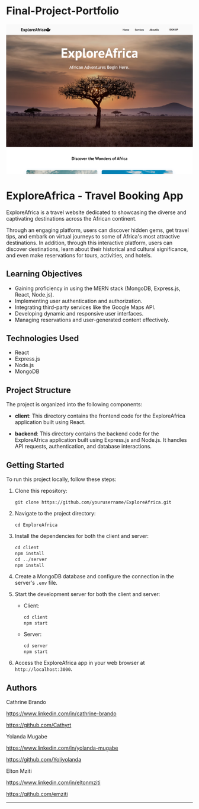 # Final-Project-Portfolio

![Landing Page](client/public/images/home.png)

# ExploreAfrica - Travel Booking App

ExploreAfrica is a travel website dedicated to showcasing the diverse and captivating destinations across the African continent.

Through an engaging platform, users can discover hidden gems, get travel tips, and embark on virtual journeys to some of Africa's most attractive destinations. In addition, through this interactive platform, users can discover destinations, learn about their historical and cultural significance, and even make reservations for tours, activities, and hotels.

## Learning Objectives

- Gaining proficiency in using the MERN stack (MongoDB, Express.js, React, Node.js).
- Implementing user authentication and authorization.
- Integrating third-party services like the Google Maps API.
- Developing dynamic and responsive user interfaces.
- Managing reservations and user-generated content effectively.

## Technologies Used

- React
- Express.js
- Node.js
- MongoDB

## Project Structure

The project is organized into the following components:

- **client**: This directory contains the frontend code for the ExploreAfrica application built using React.

- **backend**: This directory contains the backend code for the ExploreAfrica application built using Express.js and Node.js. It handles API requests, authentication, and database interactions.

## Getting Started

To run this project locally, follow these steps:

1. Clone this repository:

   ```
   git clone https://github.com/yourusername/ExploreAfrica.git
   ```

2. Navigate to the project directory:

   ```
   cd ExploreAfrica
   ```

3. Install the dependencies for both the client and server:

   ```
   cd client
   npm install
   cd ../server
   npm install
   ```

4. Create a MongoDB database and configure the connection in the server's `.env` file.

5. Start the development server for both the client and server:

   - Client:

     ```
     cd client
     npm start
     ```

   - Server:

     ```
     cd server
     npm start
     ```

6. Access the ExploreAfrica app in your web browser at `http://localhost:3000`.

## Authors

Cathrine Brando

https://www.linkedin.com/in/cathrine-brando

https://github.com/Cathyrt

Yolanda Mugabe

https://www.linkedin.com/in/yolanda-mugabe

https://github.com/Yoliyolanda

Elton Mziti

https://www.linkedin.com/in/eltonmziti

https://github.com/emziti

---

